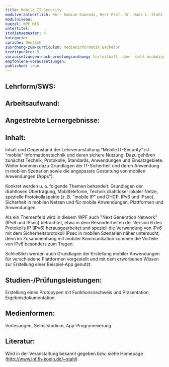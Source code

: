 ```yaml
---
title: Mobile IT-Security
modulverantwortlich: Herr Damian Gawenda, Herr Prof. Dr. Hans L. Stahl
modulniveau:
kuezel: WPF MIS
untertitel:
studiensemester: 4
kategorie:
sprache: Deutsch
zuordnung-zum-curriculum: Medieninformatik Bachelor
kreditpunkte: 5
voraussetzungen-nach-pruefungsordnung: Vorteilhaft, aber nicht unabdingbar, sind gute Grundkenntnisse in Kommunikationstechnik.
empfohlene-voraussetzungen: 
published: true
---
```


## Lehrform/SWS:


## Arbeitsaufwand:

## Angestrebte Lernergebnisse:


## Inhalt:
Inhalt und Gegenstand der Lehrveranstaltung "Mobile IT-Security" ist "mobile" Informationstechnik und deren sichere Nutzung. Dazu gehören zunächst Technik, Protokolle, Standards, Anwendungen und Einsatzgebiete. Weiter kommen dazu Grundlagen der IT-Sicherheit und deren Anwendung in mobilen Szenarien sowie die angepasste Gestaltung von mobilen Anwendungen (Apps").  


Konkret werden u. a. folgende Themen behandelt: Grundlagen der drahtlosen Übertragung, Mobiltelefonie, Technik drahtloser lokaler Netze, spezielle Protokollaspekte (z. B. "mobile IP" und DHCP, IPv6 und IPsec), Sicherheit in mobilen Netzen und für mobile Anwendungen, Plattformen und Anwendungen.  


Als ein Themenfeld wird in diesem WPF auch "Next Generation Network" (IPv6 und IPsec) betrachtet, etwa in dem Besonderheiten der Version 6 des Protokolls IP (IPv6) herausgearbeitet und speziell die Verwendung von IPv6 mit dem Sicherheitsprotokoll IPsec in mobilen Szenarien näher untersucht, denn im Zusammenhang mit mobiler Kommunikation kommen die Vorteile von IPv6 besonders zum Tragen.  


Schließlich werden auch Grundlagen der Erstellung mobiler Anwendungen für verschiedene Plattformen vorgestellt und mit dem erworbenen Wissen zur Erstellung einer Beispiel-App genutzt.

## Studien-/Prüfungsleistungen:
Erstellung eines Protopypen mit Funktionsnachweis und Präsentation, Ergebnisdokumentation.

## Medienformen:
Vorlesungen, Selbststudium, App-Programmierung

## Literatur:
Wird in der Veranstaltung bekannt gegeben bzw. siehe Homepage (http://www.inf.fh-koeln.de/~stahl).

